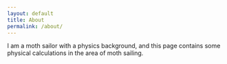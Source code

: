 ```yaml
---
layout: default
title: About
permalink: /about/
---
```


I am a moth sailor with a physics background, and this page contains some physical calculations in the area of moth sailing. 
